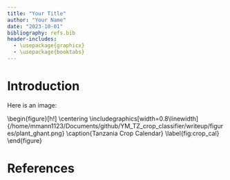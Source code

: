 ```yaml
---
title: "Your Title"
author: "Your Name"
date: "2023-10-01"
bibliography: refs.bib
header-includes:
  - \usepackage{graphicx}
  - \usepackage{booktabs}
---
```


# Introduction

Here is an image:

\begin{figure}[h!]
\centering
\includegraphics[width=0.8\linewidth]{/home/mmann1123/Documents/github/YM_TZ_crop_classifier/writeup/figures/plant_ghant.png}
\caption{Tanzania Crop Calendar}
\label{fig:crop_cal}
\end{figure}

# References
